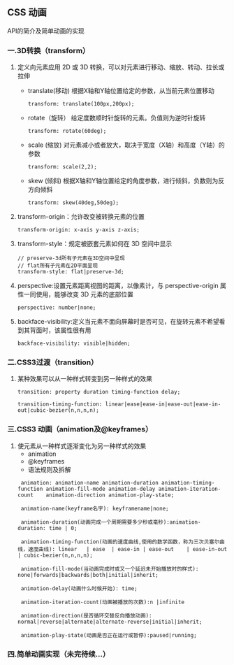 ## CSS 动画

  API的简介及简单动画的实现

### 一.3D转换（transform）
1. 定义向元素应用 2D 或 3D 转换，可以对元素进行移动、缩放、转动、拉长或拉伸
    - translate(移动) 根据X轴和Y轴位置给定的参数，从当前元素位置移动
      ```
      transform: translate(100px,200px);
      ```
    - rotate（旋转） 给定度数顺时针旋转的元素。负值则为逆时针旋转
      ```
      transform: rotate(60deg);
      ```
    - scale (缩放) 对元素减小或者放大，取决于宽度（X轴）和高度（Y轴）的参数
      ```
      transform: scale(2,2);
      ```
    - skew (倾斜) 根据X轴和Y轴位置给定的角度参数，进行倾斜，负数则为反方向倾斜
      ```
      transform: skew(40deg,50deg);
      ```

2. transform-origin：允许改变被转换元素的位置
      ```
      transform-origin: x-axis y-axis z-axis;
      ```

3. transform-style：规定被嵌套元素如何在 3D 空间中显示
      ```
      // preserve-3d所有子元素在3D空间中呈现
      // flat所有子元素在2D平面呈现
      transform-style: flat|preserve-3d;
      ```

4. perspective:设置元素距离视图的距离，以像素计，与 perspective-origin 属性一同使用，能够改变 3D 元素的底部位置
      ```
      perspective: number|none;
      ``` 

5. backface-visibility:定义当元素不面向屏幕时是否可见，在旋转元素不希望看到其背面时，该属性很有用
      ```
      backface-visibility: visible|hidden;
      ```

### 二.CSS3过渡（transition）
1. 某种效果可以从一种样式转变到另一种样式的效果
   ```
   transition: property duration timing-function delay;
   ```
   ```
   transition-timing-function: linear|ease|ease-in|ease-out|ease-in-out|cubic-bezier(n,n,n,n);
   ```
### 三.CSS3 动画（animation及@keyframes）
1. 使元素从一种样式逐渐变化为另一种样式的效果
   - animation
   - @keyframes
   - 语法规则及拆解
   ```
    animation: animation-name animation-duration animation-timing-function animation-fill-mode animation-delay animation-iteration-count	animation-direction animation-play-state;

    animation-name(keyframe名字): keyframename|none;

    animation-duration(动画完成一个周期需要多少秒或毫秒):animation-duration: time | 0;

    animation-timing-function(动画的速度曲线,使用的数学函数，称为三次贝塞尔曲线，速度曲线): linear	| ease	| ease-in | ease-out	| ease-in-out	 | cubic-bezier(n,n,n,n);

    animation-fill-mode(当动画完成时或又一个延迟未开始播放时的样式): none|forwards|backwards|both|initial|inherit;

    animation-delay(动画什么时候开始): time;

    animation-iteration-count(动画被播放的次数):n |infinite

    animation-direction(是否循环交替反向播放动画): normal|reverse|alternate|alternate-reverse|initial|inherit;
    
    animation-play-state(动画是否正在运行或暂停):paused|running;
   ```
 
### 四.简单动画实现（未完待续...）

  